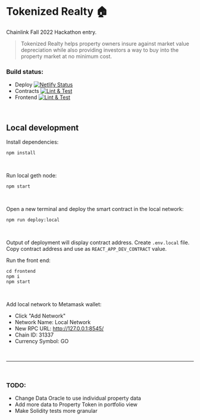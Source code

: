 # Tokenized Realty 🏠

Chainlink Fall 2022 Hackathon entry.

> Tokenized Realty helps property owners insure against market value depreciation while
> also providing investors a way to buy into the property market at no minimum cost.

### Build status:

- Deploy
  [![Netlify Status](https://api.netlify.com/api/v1/badges/ea8a238f-56ec-46ee-add3-7d03830732db/deploy-status)](https://app.netlify.com/sites/tokenized-realty/deploys)
- Contracts
  [![Lint & Test](https://github.com/sonicsmith/tokenized-realty/actions/workflows/lint-and-test-contracts.yml/badge.svg)](https://github.com/sonicsmith/tokenized-realty/actions/workflows/lint-and-test-contracts.yml)
- Frontend
  [![Lint & Test](https://github.com/sonicsmith/tokenized-realty/actions/workflows/lint-and-test-frontend.yml/badge.svg)](https://github.com/sonicsmith/tokenized-realty/actions/workflows/lint-and-test-frontend.yml)

<br>

## Local development

Install dependencies:

```shell
npm install
```

<br>

Run local geth node:

```shell
npm start
```

<br>

Open a new terminal and deploy the smart contract in the local network:

```shell
npm run deploy:local
```

<br>

Output of deployment will display contract address.
Create `.env.local` file.
Copy contract address and use as `REACT_APP_DEV_CONTRACT` value.

Run the front end:

```shell
cd frontend
npm i
npm start
```

<br>

Add local network to Metamask wallet:

- Click "Add Network"
- Network Name: Local Network
- New RPC URL: http://127.0.0.1:8545/
- Chain ID: 31337
- Currency Symbol: GO

<br>

---

<br>

### TODO:

- Change Data Oracle to use individual property data
- Add more data to Property Token in portfolio view
- Make Solidity tests more granular

